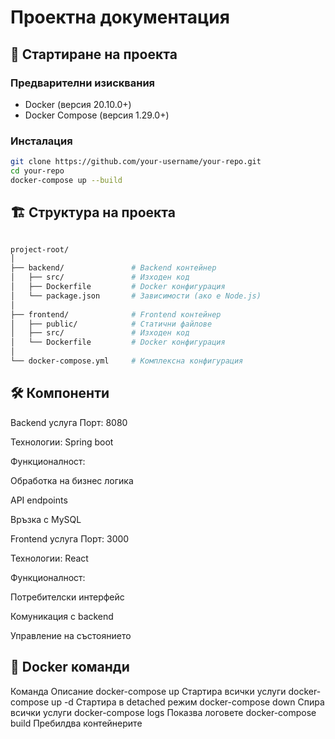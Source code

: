# Проектна документация

## 🚀 Стартиране на проекта

### Предварителни изисквания
- Docker (версия 20.10.0+)
- Docker Compose (версия 1.29.0+)

### Инсталация
```bash
git clone https://github.com/your-username/your-repo.git
cd your-repo
docker-compose up --build
```
## 🏗️ Структура на проекта

```bash

project-root/
│
├── backend/               # Backend контейнер
│   ├── src/               # Изходен код
│   ├── Dockerfile         # Docker конфигурация
│   └── package.json       # Зависимости (ако е Node.js)
│
├── frontend/              # Frontend контейнер
│   ├── public/            # Статични файлове
│   ├── src/               # Изходен код
│   └── Dockerfile         # Docker конфигурация
│
└── docker-compose.yml     # Комплексна конфигурация
```

## 🛠️ Компоненти

Backend услуга
Порт: 8080

Технологии: Spring boot

Функционалност:

Обработка на бизнес логика

API endpoints

Връзка с MySQL

Frontend услуга
Порт: 3000

Технологии: React

Функционалност:

Потребителски интерфейс

Комуникация с backend

Управление на състоянието

## 🐳 Docker команди
Команда	Описание
docker-compose up	Стартира всички услуги
docker-compose up -d	Стартира в detached режим
docker-compose down	Спира всички услуги
docker-compose logs	Показва логовете
docker-compose build	Пребилдва контейнерите
